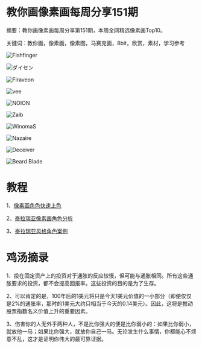 # 教你画像素画每周分享151期

摘要：教你画像素画每周分享第151期，本周全网精选像素画Top10。

关键词：教你画，像素画，像素图，马赛克画，8bit，欣赏，素材，学习参考


![Fishfinger](https://files.mdnice.com/user/10493/9262ef27-ee3d-4e95-8800-c60e4508335b.png)


![ダイセン](https://files.mdnice.com/user/10493/2520f239-8445-4ab0-9301-6a2ddba2b067.jpg)

![Firaveon](https://files.mdnice.com/user/10493/edeb0653-dec4-4d13-bf77-7f23cc0d0988.png)

![vee](https://files.mdnice.com/user/10493/74eedb95-5e4d-4a61-8e01-db7795141f51.png)

![NOION](https://files.mdnice.com/user/10493/7dbc0df3-8af9-44ac-bde8-62e437409dec.png)

![Zaib](https://files.mdnice.com/user/10493/14e41b26-3766-4112-af5b-c279fe446405.jpg)

![WinomaS](https://files.mdnice.com/user/10493/b6ec481b-2002-4153-abd9-6ad65baad4aa.png)

![Nazaire](https://files.mdnice.com/user/10493/86b5a1d5-2839-475d-8ad9-424af3cab4e3.png)

![Deceiver](https://files.mdnice.com/user/10493/6f51eab9-9d9d-49d6-8f04-7a33ffa112c0.png)

![Beard Blade](https://files.mdnice.com/user/10493/2dfccb80-e424-4dfc-bcc2-fa76947881e6.png)



# 教程

1、[像素画角色快速上色](https://mp.weixin.qq.com/s/YA37wBA6Q80QIX0rOF7DSA)

2、[泰拉瑞亚像素画角色分析](https://mp.weixin.qq.com/s/1Be4nQbsKLFG9fgk5DzCHA)

3、[泰拉瑞亚风格角色案例](https://mp.weixin.qq.com/s/RVBUVBs-e8vbunecUkpP1w)


# 鸡汤摘录

1、投在固定资产上的投资对于通胀的反应较慢，但可能与通胀相同。所有这些通胀要求的投资，都不会提高回报率。这些投资的目的是为了生存。

2、可以肯定的是，100年后的1美元将只是今天1美元价值的一小部分（即便仅仅是2%的通胀率，那时的1美元大约只相当于今天的0.14美元）。因此，这将是推动股票指数名义价值上升的重要因素。

3、伤害你的人无外乎两种人，不是比你强大的便是比你弱小的：如果比你弱小，就放他一马；如果比你强大，就放你自己一马。无论发生什么事情，你都能心不烦意不乱，这才是证明你伟大的最可靠证据。

